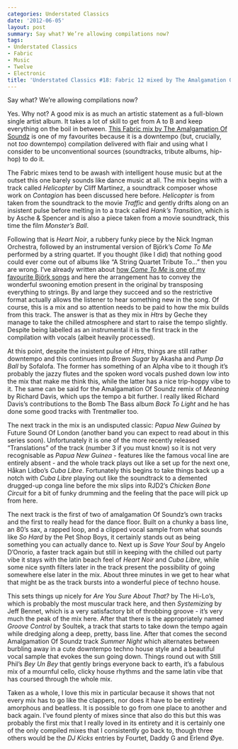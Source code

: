 ```yaml
---
categories: Understated Classics
date: '2012-06-05'
layout: post
summary: Say what? We’re allowing compilations now?
tags:
- Understated Classics
- Fabric
- Music
- Twelve
- Electronic
title: 'Understated Classics #18: Fabric 12 mixed by The Amalgamation Of Soundz'
---
```


Say what? We’re allowing compilations now?

Yes. Why not? A good mix is as much an artistic statement as a full-blown single artist album. It takes a lot of skill to get from A to B and keep everything on the boil in between. [This Fabric mix by The Amalgamation Of Soundz](http://www.fabriclondon.com/store/catalog/product/view/id/30/s/fabric-12/categories/8/) is one of my favourites because it is a downtempo (but, crucially, not _too_ downtempo) compilation delivered with flair and using what I consider to be unconventional sources (soundtracks, tribute albums, hip-hop) to do it.

The Fabric mixes tend to be awash with intelligent house music but at the outset this one barely sounds like dance music at all. The mix begins with a track called _Helicopter_ by Cliff Martinez, a soundtrack composer whose work on _Contagion_ has been discussed here before. _Helicopter_ is from taken from the soundtrack to the movie _Traffic_ and gently drifts along on an insistent pulse before melting in to a track called _Hank’s Transition_, which is by Asche & Spencer and is also a piece taken from a movie soundtrack, this time the film _Monster’s Ball_.

Following that is _Heart Noir_, a rubbery funky piece by the Nick Ingman Orchestra, followed by an instrumental version of Björk’s _Come To Me_ performed by a string quartet. If you thought (like I did) that nothing good could ever come out of albums like “A String Quartet Tribute To…” then you are wrong. I’ve already written about [how _Come To Me_ is one of my favourite Björk songs](uc15) and here the arrangement has to convey the wonderful swooning emotion present in the original by transposing everything to strings. By and large they succeed and so the restrictive format actually allows the listener to hear something new in the song. Of course, this is a mix and so attention needs to be paid to how the mix builds from this track. The answer is that as they mix in _Htrs_ by Geche they manage to take the chilled atmosphere and start to raise the tempo slightly. Despite being labelled as an instrumental it is the first track in the compilation with vocals (albeit heavily processed).

At this point, despite the insistent pulse of _Htrs_, things are still rather downtempo and this continues into _Brown Sugar_ by Akasha and _Pump Da Ball_ by Sofalofa. The former has something of an Alpha vibe to it though it’s probably the jazzy flutes and the spoken word vocals pushed down low into the mix that make me think this, while the latter has a nice trip-hoppy vibe to it. The same can be said for the Amalgamation Of Soundz remix of _Meaning_ by Richard Davis, which ups the tempo a bit further. I really liked Richard Davis’s contributions to the Bomb The Bass album _Back To Light_ and he has done some good tracks with Trentmøller too.

The next track in the mix is an undisputed classic: _Papua New Guinea_ by Future Sound Of London (another band you can expect to read about in this series soon). Unfortunately it is one of the more recently released “Translations” of the track (number 3 if you must know) so it is not very recognisable as _Papua New Guinea_ - features like the famous vocal line are entirely absent - and the whole track plays out like a set up for the next one, Håkan Lidbo’s _Cuba Libre_. Fortunately this begins to take things back up a notch with _Cuba Libre_ playing out like the soundtrack to a demented drugged-up conga line before the mix slips into RJD2’s _Chicken Bone Circuit_ for a bit of funky drumming and the feeling that the pace will pick up from here.

The next track is the first of two of amalgamation Of Soundz’s own tracks and the first to really head for the dance floor. Built on a chunky a bass line, an 80’s sax, a rapped loop, and a clipped vocal sample from what sounds like _So Hard_ by the Pet Shop Boys, it certainly stands out as being something you can actually dance to. Next up is _Save Your Soul_ by Angelo D’Onorio, a faster track again but still in keeping with the chilled out party vibe it stays with the latin beach feel of _Heart Noir_ and _Cuba Libre_, while some nice synth filters later in the track present the possibility of going somewhere else later in the mix. About three minutes in we get to hear what that might be as the track bursts into a wonderful piece of techno house.

This sets things up nicely for _Are You Sure About That?_ by The Hi-Lo’s, which is probably the most muscular track here, and then _Systemizing_ by Jeff Bennet, which is a very satisfactory bit of throbbing groove - it’s very much the peak of the mix here. After that there is the appropriately named _Groove Control_ by Soultek, a track that starts to take down the tempo again while dredging along a deep, pretty, bass line. After that comes the second Amalgamation Of Soundz track _Summer Night_ which alternates between burbling away in a cute downtempo techno house style and a beautiful vocal sample that evokes the sun going down. Things round out with Still Phil’s _Bey Un Bey_ that gently brings everyone back to earth, it’s a fabulous mix of a mournful cello, clicky house rhythms and the same latin vibe that has coursed through the whole mix.

Taken as a whole, I love this mix in particular because it shows that not every mix has to go like the clappers, nor does it  have to be entirely amorphous and beatless. It is possible to go from one place to another and back again. I’ve found plenty of mixes since that also do this but this was probably the first mix that I really loved in its entirety and it is certainly one of the only compiled mixes that I consistently go back to, though three others would be the _DJ Kicks_ entries by Fourtet, Daddy G and Erlend Øye.
